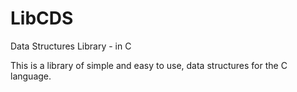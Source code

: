 # LibCDS

Data Structures Library - in C

This is a library of simple and easy to use, data structures for the C language.

